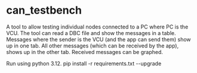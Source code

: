 # can_testbench
A tool to allow testing individual nodes connected to a PC where PC is the VCU.
The tool can read a DBC file and show the messages in a table.  Messages where
the sender is the VCU (and the app can send them) show up in one tab.
All other messages (which can be received by the app), shows up in the other tab.
Received messages can be graphed.

Run using python 3.12.
pip install -r requirements.txt --upgrade
